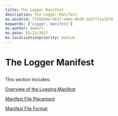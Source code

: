 ```yaml
---
title: The Logger Manifest
description: The Logger Manifest
ms.assetid: 7f9bbb4e-0627-446e-8bd9-2827f11a2bf6
keywords: ["Logger, manifest"]
ms.author: domars
ms.date: 05/23/2017
ms.localizationpriority: medium
---
```


# The Logger Manifest


## <span id="ddk_the_logger_manifest_dtoolq"></span><span id="DDK_THE_LOGGER_MANIFEST_DTOOLQ"></span>


This section includes:

[Overview of the Logging Manifest](overview-of-the-logging-manifest.md)

[Manifest File Placement](manifest-file-placement.md)

[Manifest File Format](manifest-file-format.md)

 

 






